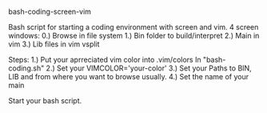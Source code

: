 bash-coding-screen-vim

Bash script for starting a coding environment with screen and vim. 
4 screen windows: 
0.) Browse in file system 
1.) Bin folder to build/interpret 
2.) Main in vim 
3.) Lib files in vim vsplit

Steps:
1.) Put your aprreciated vim color into .vim/colors
In "bash-coding.sh"
2.) Set your VIMCOLOR='your-color'
3.) Set your Paths to BIN, LIB and from where you want to browse usually.
4.) Set the name of your main

Start your bash script.

